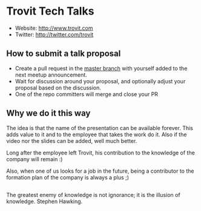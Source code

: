 Trovit Tech Talks
====================

* Website: http://www.trovit.com
* Twitter: http://twitter.com/trovit

## How to submit a talk proposal

* Create a pull request in the [master branch](https://github.com/TrovitTalks/Tech/tree/master) with yourself added to the next meetup announcement.
* Wait for discussion around your proposal, and optionally adjust your proposal based on the discussion.
* One of the repo committers will merge and close your PR

## Why we do it this way

The idea is that the name of the presentation can be available forever. This adds value to it and to the employee that takes the work do it. Also if the video nor the slides can be added, well much better.

Long after the employee left Trovit, his contribution to the knowledge of the company will remain :)

Also, when one of us looks for a job in the future, being a contributor to the formation plan of the company is always a plus ;)

##

The greatest enemy of knowledge is not ignorance; it is the illusion of knowledge. Stephen Hawking.

